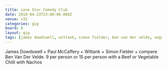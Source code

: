 ```yaml
---
title: Lone Star Comedy Club
date: 2010-04-23T23:00:00.000Z
venue: v32
categories: gig
board: 8
layout: gig
tags: [james dowdswell, wittank, simon fielder, ben van der velde, vegetable chilli, nachos]
---
```

James Dowdswell + Paul McCaffery + Wittank + Simon Fielder + compere Ben Van Der Velde.
9 per person or 15 per person with a Beef or Vegetable Chilli with Nachos
